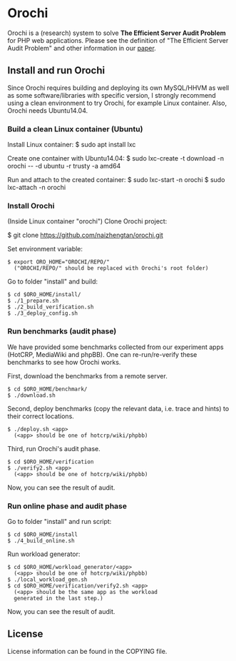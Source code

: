 Orochi
======

Orochi is a (research) system to solve **The Efficient Server Audit Problem**
for PHP web applications.
Please see the definition of "The Efficient Server Audit Problem" and other information
in our [paper](https://cs.nyu.edu/~mwalfish/papers/ssco-sosp17.pdf).

Install and run Orochi
----------------------

Since Orochi requires building and deploying its own MySQL/HHVM 
as well as some software/libraries with specific version, I strongly 
recommend using a clean environment to try Orochi, for example
Linux container. Also, Orochi needs Ubuntu14.04.

### Build a clean Linux container (Ubuntu)

Install Linux container:
  $ sudo apt install lxc

Create one container with Ubuntu14.04:
  $ sudo lxc-create -t download -n orochi -- -d ubuntu -r trusty -a amd64

Run and attach to the created container:
  $ sudo lxc-start -n orochi
  $ sudo lxc-attach -n orochi


### Install Orochi

(Inside Linux container "orochi")
Clone Orochi project:

  $ git clone https://github.com/naizhengtan/orochi.git

Set environment variable:

    $ export ORO_HOME="OROCHI/REPO/"
      ("OROCHI/REPO/" should be replaced with Orochi's root folder)

Go to folder "install" and build:

    $ cd $ORO_HOME/install/
    $ ./1_prepare.sh
    $ ./2_build_verification.sh
    $ ./3_deploy_config.sh


### Run benchmarks (audit phase)

We have provided some benchmarks collected from our
experiment apps (HotCRP, MediaWiki and phpBB). One can
re-run/re-verify these benchmarks to see how Orochi works.

First, download the benchmarks from a remote server.

    $ cd $ORO_HOME/benchmark/
    $ ./download.sh

Second, deploy benchmarks (copy the relevant data, i.e. trace and hints)
to their correct locations.

    $ ./deploy.sh <app>
      (<app> should be one of hotcrp/wiki/phpbb)

Third, run Orochi's audit phase.

    $ cd $ORO_HOME/verification
    $ ./verify2.sh <app>
      (<app> should be one of hotcrp/wiki/phpbb)

Now, you can see the result of audit.


### Run online phase and audit phase

Go to folder "install" and run script:

    $ cd $ORO_HOME/install
    $ ./4_build_online.sh

Run workload generator:

    $ cd $ORO_HOME/workload_generator/<app>
      (<app> should be one of hotcrp/wiki/phpbb)
    $ ./local_workload_gen.sh
    $ cd $ORO_HOME/verification/verify2.sh <app>
      (<app> should be the same app as the workload
      generated in the last step.) 

Now, you can see the result of audit.


License
-------

License information can be found in the COPYING file.
